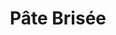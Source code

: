 ---
layout: recette
categories: [recettes]
hidden: true
lang: fr
sitemap: false
title: Pâte Brisée
type: boulangerie
recettes:
  À la main:
    ingredients: 
      - nom: farine blanche
        qte: 200
        unite: gr
      - nom: jaune d'oeuf
        qte: 1
      - nom: eau
        qte: 40
        unite: mL
      - nom: beurre
        qte: 100
        unite: gr
      - nom: sel
        qte: 3
        unite: gr
    preconditions:
      - Le beurre doit être coupés en dés et pommade
    etapes:
      - label: Préparation
        details:
          - Verser la farine et le sel sur le plan de travail
          - Faire un puits
          - Y mettre le jaune d'oeuf et l'eau
          - Mélanger avec les doigts
          - Ajouter le beurre au centre
      - label: Pétrissage
        details:
          - Saupoudrer d'un peu de farine (juste pour recouvrir)
          - Prendre la pâte dans la main
          - Fermer la main
          - Répéter ces étapes jusqu'a ce qu'il ne reste plus de farine
      - label: Boulage
        details:
          - Former une boule (la pâte doit etre bien lisse à ce stade)
          - Réserver au frais au moins une heure
    cuisson:
      - "À blanc : 170°C pour 15 à 20 minutes"
---